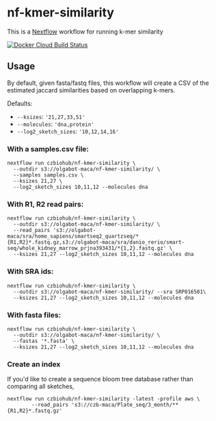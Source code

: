 # nf-kmer-similarity

This is a [Nextflow](nextflow.io) workflow for running k-mer similarity

[![Docker Cloud Build Status](https://img.shields.io/docker/cloud/build/czbiohub/nf-kmer-similarity.svg)](https://cloud.docker.com/u/czbiohub/repository/docker/czbiohub/nf-kmer-similarity)

## Usage

By default, given fasta/fastq files, this workflow will create a CSV of the estimated jaccard similarities based on overlapping k-mers.

Defaults:
- `--ksizes`: `'21,27,33,51'`
- `--molecules`: `'dna,protein'`
- `--log2_sketch_sizes`: `'10,12,14,16'`

### With a samples.csv file:

```
nextflow run czbiohub/nf-kmer-similarity \
  --outdir s3://olgabot-maca/nf-kmer-similarity/ \
  --samples samples.csv \
  --ksizes 21,27 \
  --log2_sketch_sizes 10,11,12 --molecules dna
```

### With R1, R2 read pairs:

```
nextflow run czbiohub/nf-kmer-similarity \
  --outdir s3://olgabot-maca/nf-kmer-similarity/ \
  --read_pairs 's3://olgabot-maca/sra/homo_sapiens/smartseq2_quartzseq/*{R1,R2}*.fastq.gz,s3://olgabot-maca/sra/danio_rerio/smart-seq/whole_kidney_marrow_prjna393431/*{1,2}.fastq.gz' \
  --ksizes 21,27 --log2_sketch_sizes 10,11,12 --molecules dna
```

### With SRA ids:

```
nextflow run czbiohub/nf-kmer-similarity \
  --outdir s3://olgabot-maca/nf-kmer-similarity/ --sra SRP016501\
  --ksizes 21,27 --log2_sketch_sizes 10,11,12 --molecules dna
```

### With fasta files:

```
nextflow run czbiohub/nf-kmer-similarity \
  --outdir s3://olgabot-maca/nf-kmer-similarity/ \
  --fastas '*.fasta' \
  --ksizes 21,27 --log2_sketch_sizes 10,11,12 --molecules dna
```

### Create an index

If you'd like to create a sequence bloom tree database rather than comparing all sketches,


```
nextflow run czbiohub/nf-kmer-similarity -latest -profile aws \
		--read_pairs 's3://czb-maca/Plate_seq/3_month/**{R1,R2}*.fastq.gz'
```
